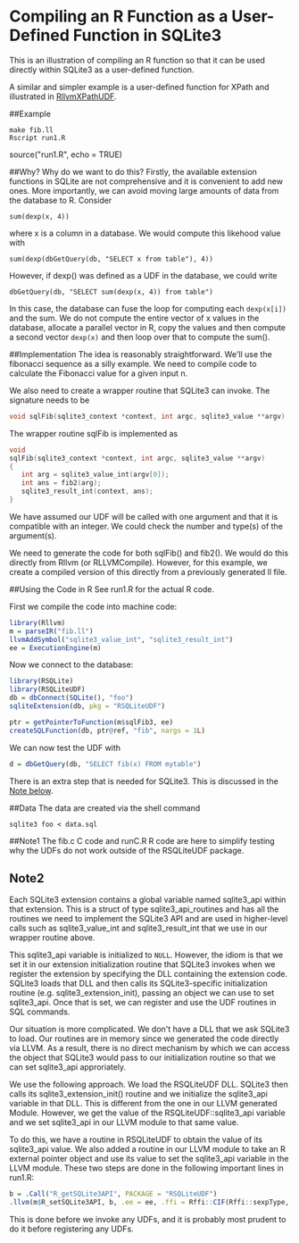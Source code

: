 # Compiling an R Function as a User-Defined Function in SQLite3

This is an illustration of compiling an R function so that it can be used directly within
SQLite3 as a user-defined function.

A similar and simpler example is a user-defined function for XPath and illustrated in
[RllvmXPathUDF](https://github.com/duncantl/RllvmXPathUDF).

##Example
```
make fib.ll
Rscript run1.R
```
source("run1.R", echo = TRUE)


##Why?
Why do we want to do this? Firstly, the available extension functions in SQLite 
are not comprehensive and it is convenient to add new ones.
More importantly, we can avoid moving large amounts of data from the database to R.
Consider 
```
sum(dexp(x, 4))
```
where x is a column in a database.
We would compute this likehood value with
``` 
sum(dexp(dbGetQuery(db, "SELECT x from table"), 4))
```
However, if dexp() was defined as a UDF in the database, we could write
```
dbGetQuery(db, "SELECT sum(dexp(x, 4)) from table")
```
In this case, the database can fuse the loop for computing each `dexp(x[i])` and the sum.
We do not compute the entire vector of x values in the database, allocate a parallel vector
in R, copy the values and then compute a second vector `dexp(x)` and then loop over that 
to compute the sum().


##Implementation
The idea is reasonably straightforward. We'll use the fibonacci sequence as a silly example.
We need to compile code to calculate the Fibonacci value for a given input n.

We also need to create a wrapper routine that SQLite3 can invoke. 
The signature needs to be
```c
void sqlFib(sqlite3_context *context, int argc, sqlite3_value **argv)
```
The wrapper routine sqlFib is implemented as
```c
void
sqlFib(sqlite3_context *context, int argc, sqlite3_value **argv)
{
   int arg = sqlite3_value_int(argv[0]);
   int ans = fib2(arg);
   sqlite3_result_int(context, ans);
}
```
We have assumed our UDF will be called with one argument and that it is compatible with an integer.
We could check the number and type(s) of the argument(s).

We need to generate the code for both sqlFib() and fib2().
We would do this directly from Rllvm (or RLLVMCompile). However, for this example,
we create a compiled version of this directly from a previously generated ll file.

##Using the Code in R
See run1.R for the actual R code.

First we compile the code into machine code:
```r
library(Rllvm)
m = parseIR("fib.ll")
llvmAddSymbol("sqlite3_value_int", "sqlite3_result_int")
ee = ExecutionEngine(m)
```

Now we connect to the database:
```r
library(RSQLite)
library(RSQLiteUDF)
db = dbConnect(SQLite(), "foo")
sqliteExtension(db, pkg = "RSQLiteUDF") 
```

```r
ptr = getPointerToFunction(m$sqlFib3, ee)
createSQLFunction(db, ptr@ref, "fib", nargs = 1L)
```

We can now test the UDF with 
```r
d = dbGetQuery(db, "SELECT fib(x) FROM mytable")
```

There is an extra step that is needed for SQLite3. This is discussed in the <a href="#Note2">Note below</a>.


##Data
The data are created via the shell command
```
sqlite3 foo < data.sql
```



##Note1
The fib.c C code and runC.R R code are here to simplify testing why the UDFs do not work outside
of the RSQLiteUDF package.

<h2><a name="Note2">Note2</a></h2>
Each SQLite3 extension contains a global variable named sqlite3_api within that extension.
This is a struct of type sqlite3_api_routines and has all the routines we need to implement the
SQLite3 API and are used in higher-level calls such as sqlite3_value_int and
sqlite3_result_int that we use in our wrapper routine above.

This sqlite3_api variable is initialized to `NULL`.  However, the idiom is that we set it in our
extension initialization routine that SQLite3 invokes when we register the extension by specifying
the DLL containing the extension code.  SQLite3 loads that DLL and then calls its SQLite3-specific
initialization routine (e.g. sqlite3_extension_init), passing an object we can use to set
sqlite3_api.  Once that is set, we can register and use the UDF routines in SQL commands.

Our situation is more complicated. We don't have a DLL that we ask SQLite3 to load.
Our routines are in memory since we generated the code directly via LLVM.
As a result, there is no direct mechanism by which we can access the object that SQLite3
would pass to our initialization routine so that we can set sqlite3_api approriately.

We use the following approach.  We load the RSQLiteUDF DLL. SQLite3 then calls
its sqlite3_extension_init() routine and we initialize the sqlite3_api variable
in that DLL.  This is different from the one in our LLVM generated Module.
However, we get the value of the RSQLiteUDF::sqlite3_api variable and we set
sqlite3_api  in our LLVM module to that same value. 

To do this, we have a routine in RSQLiteUDF to obtain the value of its sqlite3_api value.
We also added a routine in our LLVM module to take an R external pointer object and use
its value to set the sqlite3_api variable in the LLVM module.
These two steps are done in the following important lines in run1.R:
```r
b = .Call("R_getSQLite3API", PACKAGE = "RSQLiteUDF")
.llvm(m$R_setSQLite3API, b, .ee = ee, .ffi = Rffi::CIF(Rffi::sexpType, list(Rffi::sexpType)))
```
This is done before we invoke any UDFs, and it is probably most prudent to do it before
registering any UDFs.




